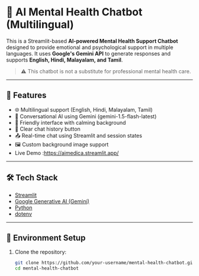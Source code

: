 # 🧠 AI Mental Health Chatbot (Multilingual)

This is a Streamlit-based **AI-powered Mental Health Support Chatbot** designed to provide emotional and psychological support in multiple languages. It uses **Google's Gemini API** to generate responses and supports **English, Hindi, Malayalam, and Tamil**.

> ⚠️ This chatbot is not a substitute for professional mental health care.

---

## 🚀 Features

- 🌐 Multilingual support (English, Hindi, Malayalam, Tamil)
- 🤖 Conversational AI using Gemini (gemini-1.5-flash-latest)
- 🧘 Friendly interface with calming background
- 🧹 Clear chat history button
- 📤 Real-time chat using Streamlit and session states
- 🖼️ Custom background image support
- Live Demo :https://aimedica.streamlit.app/
---

## 🛠️ Tech Stack

- [Streamlit](https://streamlit.io/)
- [Google Generative AI (Gemini)](https://ai.google.dev/)
- [Python](https://www.python.org/)
- [dotenv](https://pypi.org/project/python-dotenv/)

---

## 🔐 Environment Setup

1. Clone the repository:
   ```bash
   git clone https://github.com/your-username/mental-health-chatbot.git
   cd mental-health-chatbot

